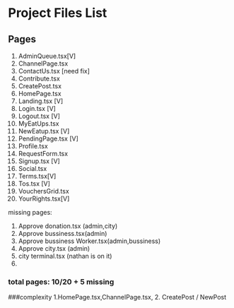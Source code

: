 # Project Files List

## Pages

1. AdminQueue.tsx[V]
2. ChannelPage.tsx
3. ContactUs.tsx [need fix]
4. Contribute.tsx
5. CreatePost.tsx
6. HomePage.tsx
7. Landing.tsx [V]
8. Login.tsx [V]
9. Logout.tsx [V]
10. MyEatUps.tsx
11. NewEatup.tsx [V]
12. PendingPage.tsx [V]
13. Profile.tsx
14. RequestForm.tsx
15. Signup.tsx [V]
16. Social.tsx
17. Terms.tsx[V]
18. Tos.tsx [V]
19. VouchersGrid.tsx
20. YourRights.tsx[V]

missing pages:

1. Approve donation.tsx (admin,city)
2. Approve bussiness.tsx(admin)
3. Approve bussiness Worker.tsx(admin,bussiness)
4. Approve city.tsx (admin)
5. city terminal.tsx (nathan is on it)
6.

### total pages: 10/20 + 5 missing

###complexity
1.HomePage.tsx,ChannelPage.tsx, 2.
CreatePost / NewPost
